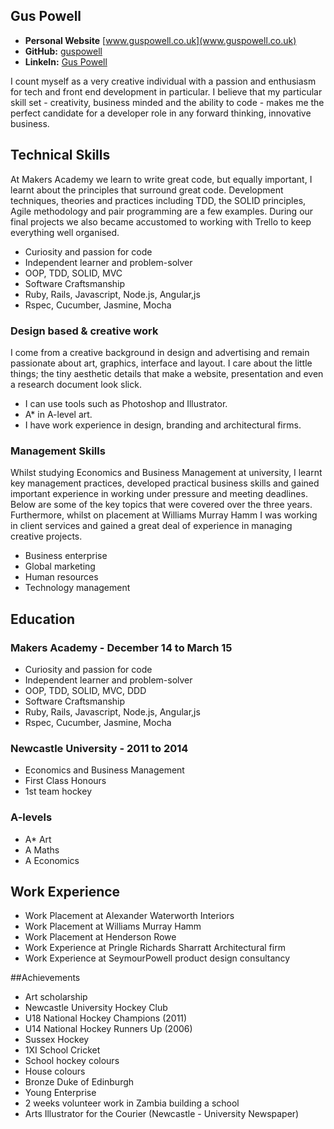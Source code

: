 ## Gus Powell

- <strong>Personal Website</strong>		[www.guspowell.co.uk](www.guspowell.co.uk)
- <strong>GitHub:</strong>		[guspowell](https://github.com/guspowell)
- <strong>LinkeIn:</strong>		[Gus Powell](uk.linkedin.com/pub/gus-powell/69/ba5/350/en
)


I count myself as a very creative individual with a passion and enthusiasm for tech and front end development in particular. I believe that my particular skill set - creativity, business minded and the ability to code - makes me the perfect candidate for a developer role in any forward thinking, innovative business.

## Technical Skills

At Makers Academy we learn to write great code, but equally important, I learnt about the principles that surround great code. Development techniques, theories and practices including TDD, the SOLID principles, Agile methodology and pair programming are a few examples. During our final projects we also became accustomed to working with Trello to keep everything well organised.

- Curiosity and passion for code
- Independent learner and problem-solver
- OOP, TDD, SOLID, MVC
- Software Craftsmanship
- Ruby, Rails, Javascript, Node.js, Angular,js
- Rspec, Cucumber, Jasmine, Mocha

### Design based & creative work

I come from a creative background in design and advertising and remain passionate about art, graphics, interface and layout. I care about the little things; the tiny aesthetic details that make a website, presentation and even a research document look slick.

- I can use tools such as Photoshop and Illustrator.
- A* in A-level art.
- I have work experience in design, branding and architectural firms.

### Management Skills

Whilst studying Economics and Business Management at university, I learnt key management practices, developed practical business skills and gained important experience in working under pressure and meeting deadlines. Below are some of the key topics that were covered over the three years. Furthermore, whilst on placement at Williams Murray Hamm I was working in client services and gained a great deal of experience in managing creative projects.

- Business enterprise
- Global marketing 
- Human resources
- Technology management

## Education

### Makers Academy - December 14 to March 15

- Curiosity and passion for code
- Independent learner and problem-solver
- OOP, TDD, SOLID, MVC, DDD
- Software Craftsmanship
- Ruby, Rails, Javascript, Node.js, Angular,js
- Rspec, Cucumber, Jasmine, Mocha

### Newcastle University - 2011 to 2014

- Economics and Business Management
- First Class Honours
- 1st team hockey

### A-levels

- A* Art
- A Maths
- A Economics


## Work Experience
- Work Placement at Alexander Waterworth Interiors
- Work Placement at Williams Murray Hamm
- Work Placement at Henderson Rowe
- Work Experience at Pringle Richards Sharratt Architectural firm
- Work Experience at SeymourPowell product design consultancy

##Achievements
- Art scholarship
- Newcastle University Hockey Club
- U18 National Hockey Champions (2011)
- U14 National Hockey Runners Up (2006)
- Sussex Hockey
- 1XI School Cricket
- School hockey colours
- House colours
- Bronze Duke of Edinburgh
- Young Enterprise
- 2 weeks volunteer work in Zambia building a school
- Arts Illustrator for the Courier (Newcastle - University Newspaper)
